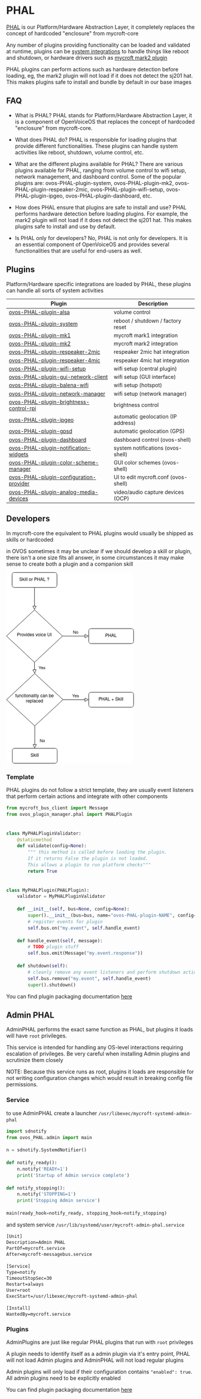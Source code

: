 # PHAL

[PHAL](https://github.com/OpenVoiceOS/ovos_PHAL) is our Platform/Hardware Abstraction Layer, it completely replaces the
concept of hardcoded "enclosure" from mycroft-core

Any number of plugins providing functionality can be loaded and validated at runtime, plugins can
be [system integrations](https://github.com/OpenVoiceOS/ovos-PHAL-plugin-system) to handle things like reboot and
shutdown, or hardware drivers such as [mycroft mark2 plugin](https://github.com/OpenVoiceOS/ovos-PHAL-plugin-mk2)

PHAL plugins can perform actions such as hardware detection before loading, eg, the mark2 plugin will not load if it
does not detect the sj201 hat. This makes plugins safe to install and bundle by default in our base images


## FAQ

- What is PHAL?
    PHAL stands for Platform/Hardware Abstraction Layer, it is a component of OpenVoiceOS that replaces the concept of hardcoded "enclosure" from mycroft-core.

- What does PHAL do?
    PHAL is responsible for loading plugins that provide different functionalities. These plugins can handle system activities like reboot, shutdown, volume control, etc.

- What are the different plugins available for PHAL?
    There are various plugins available for PHAL, ranging from volume control to wifi setup, network management, and dashboard control. Some of the popular plugins are: ovos-PHAL-plugin-system, ovos-PHAL-plugin-mk2, ovos-PHAL-plugin-respeaker-2mic, ovos-PHAL-plugin-wifi-setup, ovos-PHAL-plugin-ipgeo, ovos-PHAL-plugin-dashboard, etc.

- How does PHAL ensure that plugins are safe to install and use?
    PHAL performs hardware detection before loading plugins. For example, the mark2 plugin will not load if it does not detect the sj201 hat. This makes plugins safe to install and use by default.

- Is PHAL only for developers?
    No, PHAL is not only for developers. It is an essential component of OpenVoiceOS and provides several functionalities that are useful for end-users as well.

## Plugins

Platform/Hardware specific integrations are loaded by PHAL, these plugins can handle all sorts of system activities

| Plugin                                                                                                            | Description                          |
|-------------------------------------------------------------------------------------------------------------------|--------------------------------------|
| [ovos-PHAL-plugin-alsa](https://github.com/OpenVoiceOS/ovos-PHAL-plugin-alsa)                                     | volume control                       |
| [ovos-PHAL-plugin-system](https://github.com/OpenVoiceOS/ovos-PHAL-plugin-system)                                 | reboot / shutdown / factory reset    |
| [ovos-PHAL-plugin-mk1](https://github.com/OpenVoiceOS/ovos-PHAL-plugin-mk1)                                       | mycroft mark1 integration            |
| [ovos-PHAL-plugin-mk2](https://github.com/OpenVoiceOS/ovos-PHAL-plugin-mk2)                                       | mycroft mark2 integration            |
| [ovos-PHAL-plugin-respeaker-2mic](https://github.com/OpenVoiceOS/ovos-PHAL-plugin-respeaker-2mic)                 | respeaker 2mic hat integration       |
| [ovos-PHAL-plugin-respeaker-4mic](https://github.com/OpenVoiceOS/ovos-PHAL-plugin-respeaker-4mic)                 | respeaker 4mic hat integration       |
| [ovos-PHAL-plugin-wifi-setup](https://github.com/OpenVoiceOS/ovos-PHAL-plugin-wifi-setup)                         | wifi setup (central plugin)          |
| [ovos-PHAL-plugin-gui-network-client](https://github.com/OpenVoiceOS/ovos-PHAL-plugin-gui-network-client)         | wifi setup (GUI interface)           |
| [ovos-PHAL-plugin-balena-wifi](https://github.com/OpenVoiceOS/ovos-PHAL-plugin-balena-wifi)                       | wifi setup (hotspot)                 |
| [ovos-PHAL-plugin-network-manager](https://github.com/OpenVoiceOS/ovos-PHAL-plugin-network-manager)               | wifi setup (network manager)         |
| [ovos-PHAL-plugin-brightness-control-rpi](https://github.com/OpenVoiceOS/ovos-PHAL-plugin-brightness-control-rpi) | brightness control                   |
| [ovos-PHAL-plugin-ipgeo](https://github.com/OpenVoiceOS/ovos-PHAL-plugin-ipgeo)                                   | automatic geolocation  (IP address)  |
| [ovos-PHAL-plugin-gpsd](https://github.com/OpenVoiceOS/ovos-PHAL-plugin-gpsd)                                     | automatic geolocation  (GPS)         |
| [ovos-PHAL-plugin-dashboard](https://github.com/OpenVoiceOS/ovos-PHAL-plugin-dashboard)                           | dashboard control (ovos-shell)       |
| [ovos-PHAL-plugin-notification-widgets](https://github.com/OpenVoiceOS/ovos-PHAL-plugin-notification-widgets)     | system notifications (ovos-shell)    |
| [ovos-PHAL-plugin-color-scheme-manager](https://github.com/OpenVoiceOS/ovos-PHAL-plugin-color-scheme-manager)     | GUI color schemes (ovos-shell)       |
| [ovos-PHAL-plugin-configuration-provider](https://github.com/OpenVoiceOS/ovos-PHAL-plugin-configuration-provider) | UI to edit mycroft.conf (ovos-shell) |
| [ovos-PHAL-plugin-analog-media-devices](https://github.com/OpenVoiceOS/ovos-PHAL-plugin-analog-media-devices)     | video/audio capture devices (OCP)    |

## Developers

In mycroft-core the equivalent to PHAL plugins would usually be shipped as skills or hardcoded

in OVOS sometimes it may be unclear if we should develop a skill or plugin, there isn't a one size fits all answer, in some circumstances it may make sense to create both a plugin and a companion skill

![flow](img/phal_or_skill.png)

### Template 

PHAL plugins do not follow a strict template, they are usually event listeners that perform certain actions and integrate with other components


```python
from mycroft_bus_client import Message
from ovos_plugin_manager.phal import PHALPlugin


class MyPHALPluginValidator:
    @staticmethod
    def validate(config=None):
        """ this method is called before loading the plugin.
        If it returns False the plugin is not loaded.
        This allows a plugin to run platform checks"""
        return True


class MyPHALPlugin(PHALPlugin):
    validator = MyPHALPluginValidator

    def __init__(self, bus=None, config=None):
        super().__init__(bus=bus, name="ovos-PHAL-plugin-NAME", config=config)
        # register events for plugin
        self.bus.on("my.event", self.handle_event)

    def handle_event(self, message):
        # TODO plugin stuff
        self.bus.emit(Message("my.event.response"))

    def shutdown(self):
        # cleanly remove any event listeners and perform shutdown actions
        self.bus.remove("my.event", self.handle_event)
        super().shutdown()
```

You can find plugin packaging documentation [here](https://openvoiceos.github.io/community-docs/OPM/#packaging)

## Admin PHAL

AdminPHAL performs the exact same function as PHAL, but plugins it loads will have `root` privileges. 

This service is intended for handling any OS-level interactions requiring escalation of privileges. Be very careful when installing Admin plugins and scrutinize them closely

NOTE: Because this service runs as root, plugins it loads are responsible for not writing
configuration changes which would result in breaking config file permissions.

### Service

to use AdminPHAL create a launcher `/usr/libexec/mycroft-systemd-admin-phal`

```python
import sdnotify
from ovos_PHAL.admin import main

n = sdnotify.SystemdNotifier()

def notify_ready():
    n.notify('READY=1')
    print('Startup of Admin service complete')

def notify_stopping():
    n.notify('STOPPING=1')
    print('Stopping Admin service')

main(ready_hook=notify_ready, stopping_hook=notify_stopping)
```

and system service `/usr/lib/systemd/user/mycroft-admin-phal.service`

```
[Unit]
Description=Admin PHAL
PartOf=mycroft.service
After=mycroft-messagebus.service

[Service]
Type=notify
TimeoutStopSec=30
Restart=always
User=root
ExecStart=/usr/libexec/mycroft-systemd-admin-phal

[Install]
WantedBy=mycroft.service
```

### Plugins

AdminPlugins are just like regular PHAL plugins that run with `root` privileges

A plugin needs to identify itself as a admin plugin via it's entry point, PHAL will not load Admin plugins and AdminPHAL will not load regular plugins

Admin plugins will only load if their configuration contains `"enabled": true`. All admin plugins need to be explicitly enabled

You can find plugin packaging documentation [here](https://openvoiceos.github.io/community-docs/OPM/#packaging)
